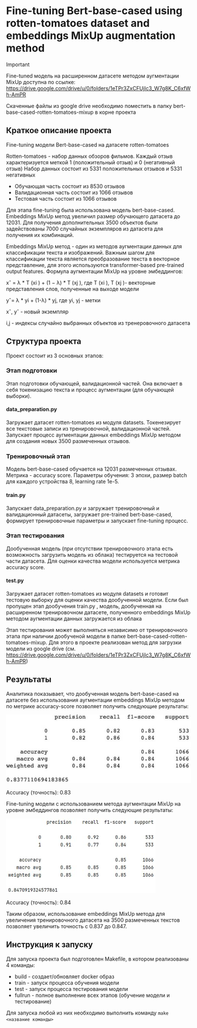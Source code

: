 # Fine-tuning Bert-base-cased using rotten-tomatoes dataset and embeddings MixUp augmentation method

> [!IMPORTANT]
> Fine-tuned модель на расширенном датасете методом аугментации MixUp доступна по ссылке: https://drive.google.com/drive/u/0/folders/1eTPr3ZxCFUjIc3_W7g8K_C6xfWh-AmPR
>
> Скаченные файлы из google drive необходимо поместить в папку bert-base-cased-rotten-tomatoes-mixup в корне проекта


## Краткое описание проекта
Fine-tuning модели Bert-base-cased на датасете rotten-tomatoes

Rotten-tomatoes - набор данных обзоров фильмов. Каждый отзыв характеризуется меткой 1 (положительный отзыв) и 0 (негативный отзыв) Набор данных состоит из 5331 положительных отзывов и 5331 негативных
* Обучающая часть состоит из 8530 отзывов
* Валидационная часть состоит из 1066 отзывов
* Тестовая часть состоит из 1066 отзывов

Для этапа fine-tuning была использована модель bert-base-cased. Embeddings MixUp метод увеличил размер обучающего датасета до 12031. Для получения дополнительных 3500 объектов были задействованы 7000 случайных экземпляров из датасета для получения их комбинаций.

Embeddings MixUp метод - один из методов аугментации данных для классификации текста и изображений.
Важным шагом для классификации текста является  преобразование текста в векторное представление, для этого используются transformer-based pre-trained output features. Формула аугментации MixUp на уровне эмбеддингов:

xˆ = λ * T (xi ) + (1 − λ) * T (xj ),  где T (xi ), T (xj )- векторные представления слов, полученные на выходе модели

yˆ= λ * yi + (1-λ) * yj, где yi, yj - метки

xˆ, yˆ - новый экземпляр

i,j - индексы случайно выбранных объектов из тренеровочного датасета 

## Структура проекта
Проект состоит из 3 основных этапов:
### Этап подготовки
Этап подготовки обучающей, валидационной частей. Она включает в себя токенизацию текста и процесс аугментации (для обучающей выборки).
#### data_preparation.py 
Загружает датасет rotten-tomatoes из модуля datasets.
Токенезирует все текстовые записи из тренировочной, валидационной частей.
Запускает процесс аугментации данных embeddings MixUp методом для создания новых 3500 размеченных отзывов.
### Тренировочный этап
Модель bert-base-cased обучается на 12031 размеченных отзывах. Метрика - accuracy score.
Параметры обучения: 3 эпохи, размер batch для каждого устройства 8, learning rate 1e-5.
#### train.py
Запускает data_preparation.py и загружает тренировочный и валидационный датасеты, загружает pre-trained  bert-base-cased, формирует тренировочные параметры и запускает fine-tuning процесс.
### Этап тестирования
Дообученная модель (при отсутствии тренировочного этапа есть возможность загрузить модель из облака) тестируется на тестовой части датасета. Для оценки качества модели используется метрика accuracy score.
#### test.py
Загружает датасет rotten-tomatoes из модуля datasets и готовит тестовую выборку для оценки качества дообученной модели. Если был пропущен этап дообучения train.py , модель, дообученная на расширенном тренировочном датасете, полученного embeddings MixUp методом аугментации данных загружается из облака


Этап тестирования может выполняться независимо от тренировочного этапа при наличии дообученой модели в папке bert-base-cased-rotten-tomatoes-mixup. Для этого в проекте реализован метод для загрузки модели из google drive (см. https://drive.google.com/drive/u/0/folders/1eTPr3ZxCFUjIc3_W7g8K_C6xfWh-AmPR) 
## Результаты
Аналитика показывает, что дообученная модель bert-base-cased на датасете без использования аугментации embeddings MixUp методом по метрике accuracy-score позволяет получить следующие результаты:

![img.png](docs/img.png)

Accuracy (точность): 0.83

Fine-tuning модели с использованием метода аугментации MixUp на уровне эмбеддингов позволяет получить следующие результаты: 

![img.png](docs/img2.png)

Accuracy (точность): 0.84

Таким образом, использование embeddings MixUp метода для увеличения тренировочного датасета на 3500 размеченных текстов позволяет увеличить точность c 0.837 до 0.847.

## Инструкция к запуску
Для запуска проекта был подготовлен Makefile, в котором реализованы 4 команды: 
* build - создает/обновляет docker образ
* train - запуск процесса обучения модели
* test - запуск процесса тестирования модели
* fullrun - полное выполнение всех этапов (обучение модели и тестирование)

Для запуска любой из них необходимо выполнить команду ``make <название команды>``







